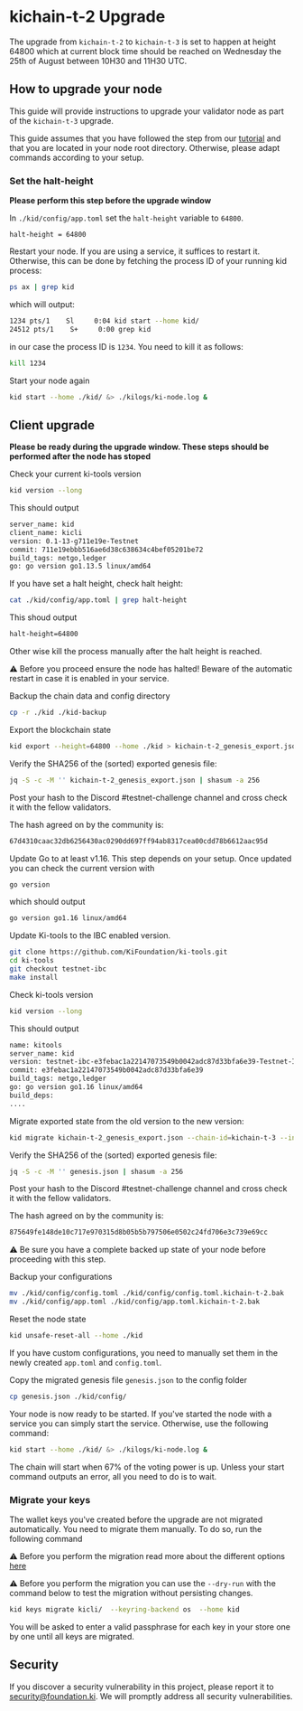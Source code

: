 # kichain-t-2 Upgrade

The upgrade from `kichain-t-2` to `kichain-t-3` is set to happen at height 64800 which at current block time should be reached on Wednesday the 25th of August between 10H30 and 11H30 UTC.

## How to upgrade your node
This guide will provide instructions to upgrade your validator node as part of the `kichain-t-3` upgrade.

This guide assumes that you have followed the step from our [tutorial](https://github.com/KiFoundation/ki-testnet-challenge/blob/main/tutorials/gentx.md) and that you are located in your node root directory. Otherwise, please adapt commands according to your setup.

### Set the halt-height
**Please perform this step before the upgrade window**

In `./kid/config/app.toml` set the `halt-height` variable to `64800`.
```
halt-height = 64800
```

Restart your node. If you are using a service, it suffices to restart it. Otherwise, this can be done by fetching the process ID of your running kid process:

```bash
ps ax | grep kid
```
which will output:

```bash
1234 pts/1    Sl     0:04 kid start --home kid/
24512 pts/1    S+     0:00 grep kid
```
in our case the process ID is `1234`. You need to kill it as follows:

```bash
kill 1234
```
Start your node again

```bash
kid start --home ./kid/ &> ./kilogs/ki-node.log &
```


## Client upgrade
**Please be ready during the upgrade window. These steps should be performed after the node has stoped**

Check your current ki-tools version

```bash
kid version --long
```

This should output  

```bash
server_name: kid
client_name: kicli
version: 0.1-13-g711e19e-Testnet
commit: 711e19ebbb516ae6d38c638634c4bef05201be72
build_tags: netgo,ledger
go: go version go1.13.5 linux/amd64
```

If you have set a halt height, check halt height:

```bash
cat ./kid/config/app.toml | grep halt-height
```

This shoud output

```bash
halt-height=64800
```

Other wise kill the process manually after the halt height is reached.

⚠️ Before you proceed ensure the node has halted! Beware of the automatic restart in case it is enabled in your service.

Backup the chain data and config directory  

```bash
cp -r ./kid ./kid-backup
```

Export the blockchain state

```bash
kid export --height=64800 --home ./kid > kichain-t-2_genesis_export.json
```

Verify the SHA256 of the (sorted) exported genesis file:

```bash
jq -S -c -M '' kichain-t-2_genesis_export.json | shasum -a 256
```
Post your hash to the Discord #testnet-challenge channel and cross check it with the fellow validators.

The hash agreed on by the community is: 
```bash
67d4310caac32db6256430ac0290dd697ff94ab8317cea00cdd78b6612aac95d
```


Update Go to at least v1.16. This step depends on your setup. Once updated you can check the current version with

```bash
go version
```

which should output
```bash
go version go1.16 linux/amd64
```

Update Ki-tools to the IBC enabled version.

```bash
git clone https://github.com/KiFoundation/ki-tools.git
cd ki-tools
git checkout testnet-ibc
make install
```

Check ki-tools version

```bash
kid version --long
```

This should output  

```bash
name: kitools
server_name: kid
version: testnet-ibc-e3febac1a22147073549b0042adc87d33bfa6e39-Testnet-IBC
commit: e3febac1a22147073549b0042adc87d33bfa6e39
build_tags: netgo,ledger
go: go version go1.16 linux/amd64
build_deps:
....
```

Migrate exported state from the old version to the new version:

```bash
kid migrate kichain-t-2_genesis_export.json --chain-id=kichain-t-3 --initial-height 64801 > genesis.json
```

Verify the SHA256 of the (sorted) exported genesis file:

```bash
jq -S -c -M '' genesis.json | shasum -a 256
```

Post your hash to the Discord #testnet-challenge channel and cross check it with the fellow validators.

The hash agreed on by the community is: 
```bash
875649fe148de10c717e970315d8b05b5b797506e0502c24fd706e3c739e69cc
```

⚠️ Be sure you have a complete backed up state of your node before proceeding with this step.


Backup your configurations
```bash
mv ./kid/config/config.toml ./kid/config/config.toml.kichain-t-2.bak
mv ./kid/config/app.toml ./kid/config/app.toml.kichain-t-2.bak
```
Reset the node state

```bash
kid unsafe-reset-all --home ./kid
```

If you have custom configurations, you need to manually set them in the newly created `app.toml` and `config.toml`.

Copy the migrated genesis file `genesis.json` to the config folder
```bash
cp genesis.json ./kid/config/
```

Your node is now ready to be started. If you've started the node with a service you can simply start the service.
Otherwise, use the following command:

```bash
kid start --home ./kid/ &> ./kilogs/ki-node.log &
```

The chain will start when 67% of the voting power is up. Unless your start command outputs an error, all you need to do is to wait.

### Migrate your keys
The wallet keys you've created before the upgrade are not migrated automatically. You need to migrate them manually. To do so, run the following command

⚠️ Before you perform the migration read more about the different options [here](https://docs.cosmos.network/v0.42/run-node/keyring.html)

⚠️ Before you perform the migration you can use the `--dry-run` with the command below to test the migration without persisting changes.

```bash
kid keys migrate kicli/  --keyring-backend os  --home kid
```
You will be asked to enter a valid passphrase for each key in your store one by one until all keys are migrated.

## Security
If you discover a security vulnerability in this project, please report it to security@foundation.ki. We will promptly address all security vulnerabilities.
